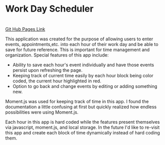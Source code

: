# Work Day Scheduler<h1>

[Git Hub Pages Link](https://brigab.github.io/Calendar-index.html/)

This application was created for the purpose of allowing users to enter events, appointments,etc. into each hour of their work day and be able to save for future reference. This is important for time management and organization. Special features of this app include:

- Ability to save each hour's event individually and have those events persist upon refreshing the page.
- Keeping track of current time easily by each hour block being color coded, the current hour highlighted in red.
- Option to go back and change events by editing or adding something new. 

Moment.js was used for keeping track of time in this app. I found the documentation a little confusing at first but quickly realized how endless possibilities were using Moment.js. 

Each hour in this app is hard coded while the features present themselves via javascript, moment.js, and local storage. In the future I'd like to re-visit this app and create each block of time dynamically instead of hard coding them. 


